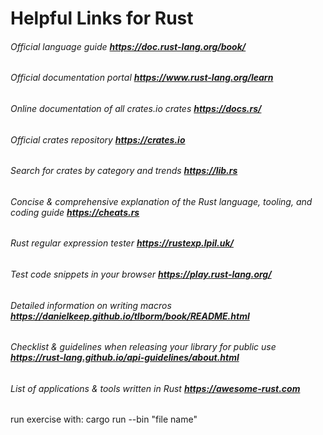 # Helpful Links for Rust

###### Official language guide ***https://doc.rust-lang.org/book/***

###### Official documentation portal ***https://www.rust-lang.org/learn***

###### Online documentation of all crates.io crates ***https://docs.rs/***

###### Official crates repository ***https://crates.io***

###### Search for crates by category and trends ***https://lib.rs***

###### Concise & comprehensive explanation of the Rust language, tooling, and coding guide ***https://cheats.rs***

###### Rust regular expression tester ***https://rustexp.lpil.uk/***

###### Test code snippets in your browser ***https://play.rust-lang.org/***

###### Detailed information on writing macros ***https://danielkeep.github.io/tlborm/book/README.html***

###### Checklist & guidelines when releasing your library for public use ***https://rust-lang.github.io/api-guidelines/about.html***

###### List of applications & tools written in Rust ***https://awesome-rust.com***

run exercise with:
  cargo run --bin "file name"
